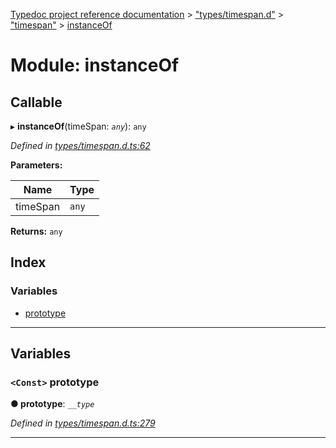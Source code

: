 [Typedoc project reference documentation](../README.md) > ["types/timespan.d"](../modules/_types_timespan_d_.md) > ["timespan"](../modules/_types_timespan_d_._timespan_.md) > [instanceOf](../modules/_types_timespan_d_._timespan_.instanceof.md)

# Module: instanceOf

## Callable
▸ **instanceOf**(timeSpan: *`any`*): `any`

*Defined in [types/timespan.d.ts:62](https://github.com/DocuWare/REST-Sample-TS/blob/master/src/types/timespan.d.ts#L62)*

**Parameters:**

| Name | Type |
| ------ | ------ |
| timeSpan | `any` |

**Returns:** `any`

## Index

### Variables

* [prototype](_types_timespan_d_._timespan_.instanceof.md#prototype)

---

## Variables

<a id="prototype"></a>

### `<Const>` prototype

**● prototype**: *`__type`*

*Defined in [types/timespan.d.ts:279](https://github.com/DocuWare/REST-Sample-TS/blob/master/src/types/timespan.d.ts#L279)*

___

